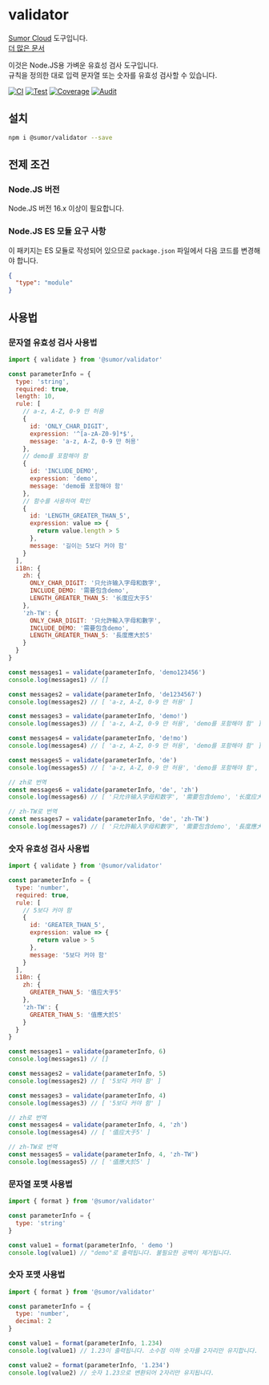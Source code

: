 # validator

[Sumor Cloud](https://sumor.cloud) 도구입니다.  
[더 많은 문서](https://sumor.cloud)

이것은 Node.JS용 가벼운 유효성 검사 도구입니다.  
규칙을 정의한 대로 입력 문자열 또는 숫자를 유효성 검사할 수 있습니다.

[![CI](https://github.com/sumor-cloud/validator/actions/workflows/ci.yml/badge.svg)](https://github.com/sumor-cloud/validator/actions/workflows/ci.yml)
[![Test](https://github.com/sumor-cloud/validator/actions/workflows/ut.yml/badge.svg)](https://github.com/sumor-cloud/validator/actions/workflows/ut.yml)
[![Coverage](https://github.com/sumor-cloud/validator/actions/workflows/coverage.yml/badge.svg)](https://github.com/sumor-cloud/validator/actions/workflows/coverage.yml)
[![Audit](https://github.com/sumor-cloud/validator/actions/workflows/audit.yml/badge.svg)](https://github.com/sumor-cloud/validator/actions/workflows/audit.yml)

## 설치

```bash
npm i @sumor/validator --save
```

## 전제 조건

### Node.JS 버전

Node.JS 버전 16.x 이상이 필요합니다.

### Node.JS ES 모듈 요구 사항

이 패키지는 ES 모듈로 작성되어 있으므로 `package.json` 파일에서 다음 코드를 변경해야 합니다.

```json
{
  "type": "module"
}
```

## 사용법

### 문자열 유효성 검사 사용법

```js
import { validate } from '@sumor/validator'

const parameterInfo = {
  type: 'string',
  required: true,
  length: 10,
  rule: [
    // a-z, A-Z, 0-9 만 허용
    {
      id: 'ONLY_CHAR_DIGIT',
      expression: '^[a-zA-Z0-9]*$',
      message: 'a-z, A-Z, 0-9 만 허용'
    },
    // demo를 포함해야 함
    {
      id: 'INCLUDE_DEMO',
      expression: 'demo',
      message: 'demo를 포함해야 함'
    },
    // 함수를 사용하여 확인
    {
      id: 'LENGTH_GREATER_THAN_5',
      expression: value => {
        return value.length > 5
      },
      message: '길이는 5보다 커야 함'
    }
  ],
  i18n: {
    zh: {
      ONLY_CHAR_DIGIT: '只允许输入字母和数字',
      INCLUDE_DEMO: '需要包含demo',
      LENGTH_GREATER_THAN_5: '长度应大于5'
    },
    'zh-TW': {
      ONLY_CHAR_DIGIT: '只允許輸入字母和數字',
      INCLUDE_DEMO: '需要包含demo',
      LENGTH_GREATER_THAN_5: '長度應大於5'
    }
  }
}

const messages1 = validate(parameterInfo, 'demo123456')
console.log(messages1) // []

const messages2 = validate(parameterInfo, 'de1234567')
console.log(messages2) // [ 'a-z, A-Z, 0-9 만 허용' ]

const messages3 = validate(parameterInfo, 'demo!')
console.log(messages3) // [ 'a-z, A-Z, 0-9 만 허용', 'demo를 포함해야 함' ]

const messages4 = validate(parameterInfo, 'de!mo')
console.log(messages4) // [ 'a-z, A-Z, 0-9 만 허용', 'demo를 포함해야 함' ]

const messages5 = validate(parameterInfo, 'de')
console.log(messages5) // [ 'a-z, A-Z, 0-9 만 허용', 'demo를 포함해야 함', '길이는 5보다 커야 함' ]

// zh로 번역
const messages6 = validate(parameterInfo, 'de', 'zh')
console.log(messages6) // [ '只允许输入字母和数字', '需要包含demo', '长度应大于5' ]

// zh-TW로 번역
const messages7 = validate(parameterInfo, 'de', 'zh-TW')
console.log(messages7) // [ '只允許輸入字母和數字', '需要包含demo', '長度應大於5' ]
```

### 숫자 유효성 검사 사용법

```js
import { validate } from '@sumor/validator'

const parameterInfo = {
  type: 'number',
  required: true,
  rule: [
    // 5보다 커야 함
    {
      id: 'GREATER_THAN_5',
      expression: value => {
        return value > 5
      },
      message: '5보다 커야 함'
    }
  ],
  i18n: {
    zh: {
      GREATER_THAN_5: '值应大于5'
    },
    'zh-TW': {
      GREATER_THAN_5: '值應大於5'
    }
  }
}

const messages1 = validate(parameterInfo, 6)
console.log(messages1) // []

const messages2 = validate(parameterInfo, 5)
console.log(messages2) // [ '5보다 커야 함' ]

const messages3 = validate(parameterInfo, 4)
console.log(messages3) // [ '5보다 커야 함' ]

// zh로 번역
const messages4 = validate(parameterInfo, 4, 'zh')
console.log(messages4) // [ '值应大于5' ]

// zh-TW로 번역
const messages5 = validate(parameterInfo, 4, 'zh-TW')
console.log(messages5) // [ '值應大於5' ]
```

### 문자열 포맷 사용법

```js
import { format } from '@sumor/validator'

const parameterInfo = {
  type: 'string'
}

const value1 = format(parameterInfo, ' demo ')
console.log(value1) // "demo"로 출력됩니다. 불필요한 공백이 제거됩니다.
```

### 숫자 포맷 사용법

```js
import { format } from '@sumor/validator'

const parameterInfo = {
  type: 'number',
  decimal: 2
}

const value1 = format(parameterInfo, 1.234)
console.log(value1) // 1.23이 출력됩니다. 소수점 이하 숫자를 2자리만 유지합니다.

const value2 = format(parameterInfo, '1.234')
console.log(value2) // 숫자 1.23으로 변환되어 2자리만 유지됩니다.
```
